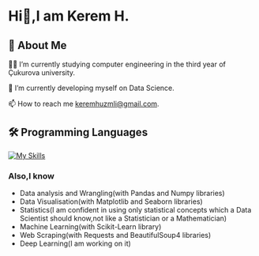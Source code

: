
# Hi👋,I am Kerem H.




## 🚀 About Me
👩‍💻 I’m currently studying computer engineering in the third year of Çukurova university.

🧠 I’m currently developing myself on Data Science.

📫 How to reach me keremhuzmli@gmail.com.

## 🛠 Programming Languages
[![My Skills](https://skillicons.dev/icons?i=python,c,cpp,mysql)](https://skillicons.dev)
 
### Also,I know
* Data analysis and Wrangling(with Pandas and Numpy libraries)
* Data Visualisation(with Matplotlib and Seaborn libraries)
* Statistics(I am confident in using only statistical concepts which a Data Scientist should know,not like a Statistician or a Mathematician)
* Machine Learning(with Scikit-Learn library)
* Web Scraping(with Requests and BeautifulSoup4 libraries)
* Deep Learning(I am working on it)

